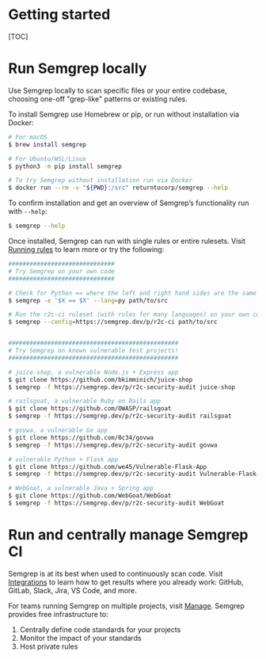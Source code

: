 # Getting started

[TOC]

# Run Semgrep locally

Use Semgrep locally to scan specific files or your entire codebase, choosing one-off "grep-like" patterns or existing rules.

To install Semgrep use Homebrew or pip, or run without installation via Docker:

```sh
# For macOS
$ brew install semgrep

# For Ubuntu/WSL/Linux
$ python3 -m pip install semgrep

# To try Semgrep without installation run via Docker
$ docker run --rm -v "${PWD}:/src" returntocorp/semgrep --help
```

To confirm installation and get an overview of Semgrep’s functionality run with `--help`:

```sh
$ semgrep --help
```

Once installed, Semgrep can run with single rules or entire rulesets. Visit [Running rules](running-rules.md) to learn more or try the following:

```sh
##############################
# Try Semgrep on your own code
##############################

# Check for Python == where the left and right hand sides are the same (often a bug)
$ semgrep -e '$X == $X' --lang=py path/to/src

# Run the r2c-ci ruleset (with rules for many languages) on your own code!
$ semgrep --config=https://semgrep.dev/p/r2c-ci path/to/src


################################################
# Try Semgrep on known vulnerable test projects!
################################################

# juice-shop, a vulnerable Node.js + Express app
$ git clone https://github.com/bkimminich/juice-shop
$ semgrep -f https://semgrep.dev/p/r2c-security-audit juice-shop

# railsgoat, a vulnerable Ruby on Rails app
$ git clone https://github.com/OWASP/railsgoat
$ semgrep -f https://semgrep.dev/p/r2c-security-audit railsgoat

# govwa, a vulnerable Go app
$ git clone https://github.com/0c34/govwa
$ semgrep -f https://semgrep.dev/p/r2c-security-audit govwa

# vulnerable Python + Flask app
$ git clone https://github.com/we45/Vulnerable-Flask-App
$ semgrep -f https://semgrep.dev/p/r2c-security-audit Vulnerable-Flask-App

# WebGoat, a vulnerable Java + Spring app
$ git clone https://github.com/WebGoat/WebGoat  
$ semgrep -f https://semgrep.dev/p/r2c-security-audit WebGoat
```

# Run and centrally manage Semgrep CI

Semgrep is at its best when used to continuously scan code. Visit [Integrations](integrations.md) to learn how to get results where you already work: GitHub, GitLab, Slack, Jira, VS Code, and more.

For teams running Semgrep on multiple projects, visit [Manage](https://semgrep.dev/manage). Semgrep provides free infrastructure to:

1. Centrally define code standards for your projects
3. Monitor the impact of your standards
4. Host private rules 
